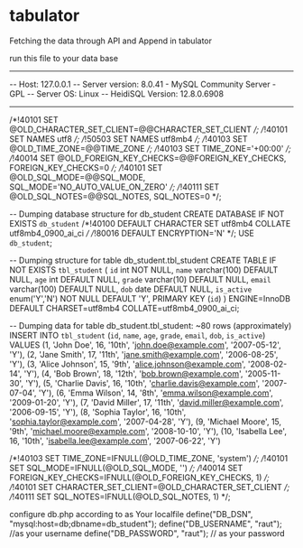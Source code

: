 # tabulator
Fetching the data through API and Append in tabulator


run this file to your data base
-- --------------------------------------------------------
-- Host:                         127.0.0.1
-- Server version:               8.0.41 - MySQL Community Server - GPL
-- Server OS:                    Linux
-- HeidiSQL Version:             12.8.0.6908
-- --------------------------------------------------------

/*!40101 SET @OLD_CHARACTER_SET_CLIENT=@@CHARACTER_SET_CLIENT */;
/*!40101 SET NAMES utf8 */;
/*!50503 SET NAMES utf8mb4 */;
/*!40103 SET @OLD_TIME_ZONE=@@TIME_ZONE */;
/*!40103 SET TIME_ZONE='+00:00' */;
/*!40014 SET @OLD_FOREIGN_KEY_CHECKS=@@FOREIGN_KEY_CHECKS, FOREIGN_KEY_CHECKS=0 */;
/*!40101 SET @OLD_SQL_MODE=@@SQL_MODE, SQL_MODE='NO_AUTO_VALUE_ON_ZERO' */;
/*!40111 SET @OLD_SQL_NOTES=@@SQL_NOTES, SQL_NOTES=0 */;


-- Dumping database structure for db_student
CREATE DATABASE IF NOT EXISTS `db_student` /*!40100 DEFAULT CHARACTER SET utf8mb4 COLLATE utf8mb4_0900_ai_ci */ /*!80016 DEFAULT ENCRYPTION='N' */;
USE `db_student`;

-- Dumping structure for table db_student.tbl_student
CREATE TABLE IF NOT EXISTS `tbl_student` (
  `id` int NOT NULL,
  `name` varchar(100) DEFAULT NULL,
  `age` int DEFAULT NULL,
  `grade` varchar(10) DEFAULT NULL,
  `email` varchar(100) DEFAULT NULL,
  `dob` date DEFAULT NULL,
  `is_active` enum('Y','N') NOT NULL DEFAULT 'Y',
  PRIMARY KEY (`id`)
) ENGINE=InnoDB DEFAULT CHARSET=utf8mb4 COLLATE=utf8mb4_0900_ai_ci;

-- Dumping data for table db_student.tbl_student: ~80 rows (approximately)
INSERT INTO `tbl_student` (`id`, `name`, `age`, `grade`, `email`, `dob`, `is_active`) VALUES
	(1, 'John Doe', 16, '10th', 'john.doe@example.com', '2007-05-12', 'Y'),
	(2, 'Jane Smith', 17, '11th', 'jane.smith@example.com', '2006-08-25', 'Y'),
	(3, 'Alice Johnson', 15, '9th', 'alice.johnson@example.com', '2008-02-14', 'Y'),
	(4, 'Bob Brown', 18, '12th', 'bob.brown@example.com', '2005-11-30', 'Y'),
	(5, 'Charlie Davis', 16, '10th', 'charlie.davis@example.com', '2007-07-04', 'Y'),
	(6, 'Emma Wilson', 14, '8th', 'emma.wilson@example.com', '2009-01-20', 'Y'),
	(7, 'David Miller', 17, '11th', 'david.miller@example.com', '2006-09-15', 'Y'),
	(8, 'Sophia Taylor', 16, '10th', 'sophia.taylor@example.com', '2007-04-28', 'Y'),
	(9, 'Michael Moore', 15, '9th', 'michael.moore@example.com', '2008-10-10', 'Y'),
	(10, 'Isabella Lee', 16, '10th', 'isabella.lee@example.com', '2007-06-22', 'Y')

/*!40103 SET TIME_ZONE=IFNULL(@OLD_TIME_ZONE, 'system') */;
/*!40101 SET SQL_MODE=IFNULL(@OLD_SQL_MODE, '') */;
/*!40014 SET FOREIGN_KEY_CHECKS=IFNULL(@OLD_FOREIGN_KEY_CHECKS, 1) */;
/*!40101 SET CHARACTER_SET_CLIENT=@OLD_CHARACTER_SET_CLIENT */;
/*!40111 SET SQL_NOTES=IFNULL(@OLD_SQL_NOTES, 1) */;



configure db.php according to as Your localfile
define("DB_DSN", "mysql:host=db;dbname=db_student");
define("DB_USERNAME", "raut"); //as your username
define("DB_PASSWORD", "raut"); // as your password

